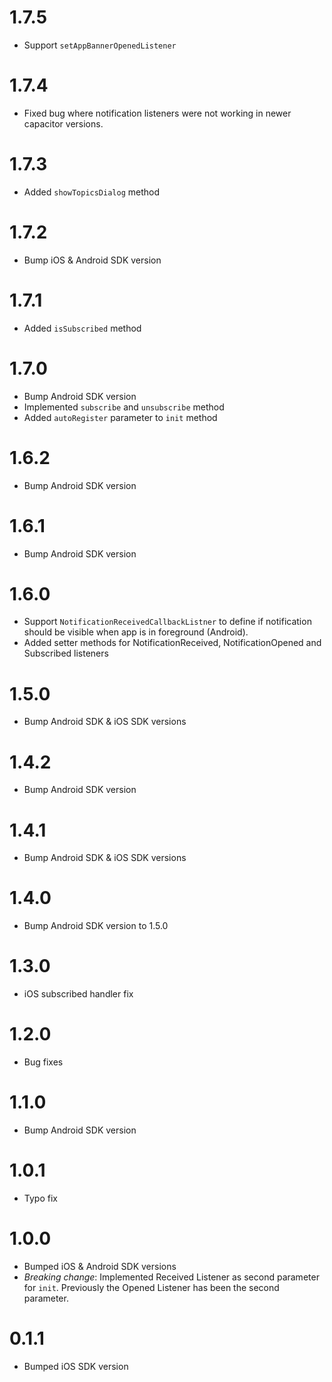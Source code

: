 # 1.7.5
* Support `setAppBannerOpenedListener`

# 1.7.4
* Fixed bug where notification listeners were not working in newer capacitor versions.

# 1.7.3
* Added `showTopicsDialog` method

# 1.7.2
* Bump iOS & Android SDK version

# 1.7.1
* Added `isSubscribed` method

# 1.7.0
* Bump Android SDK version
* Implemented `subscribe` and `unsubscribe` method
* Added `autoRegister` parameter to `init` method

# 1.6.2
* Bump Android SDK version

# 1.6.1
* Bump Android SDK version

# 1.6.0
* Support `NotificationReceivedCallbackListner` to define if notification should be visible when app is in foreground (Android).
* Added setter methods for NotificationReceived, NotificationOpened and Subscribed listeners

# 1.5.0
* Bump Android SDK & iOS SDK versions

# 1.4.2
* Bump Android SDK version

# 1.4.1
* Bump Android SDK & iOS SDK versions

# 1.4.0
* Bump Android SDK version to 1.5.0

# 1.3.0
* iOS subscribed handler fix

# 1.2.0
* Bug fixes

# 1.1.0
* Bump Android SDK version

# 1.0.1
* Typo fix

# 1.0.0
* Bumped iOS & Android SDK versions
* *Breaking change*: Implemented Received Listener as second parameter for `init`. Previously the Opened Listener has been the second parameter.

# 0.1.1
* Bumped iOS SDK version
